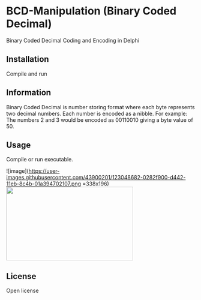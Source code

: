 # BCD-Manipulation (Binary Coded Decimal)
Binary Coded Decimal Coding and Encoding in Delphi

## Installation

Compile and run

## Information

Binary Coded Decimal is number storing format where each byte represents two decimal numbers. Each number is encoded as a nibble.
For example: The numbers 2 and 3 would be encoded as 00110010 giving a byte value of 50.

## Usage

Compile or run executable.

![image](https://user-images.githubusercontent.com/43900201/123048682-0282f900-d442-11eb-8c4b-01a394702107.png =338x196)
<img src="https://user-images.githubusercontent.com/43900201/123048682-0282f900-d442-11eb-8c4b-01a394702107.png" width="338" height="196" />

## License

Open license
